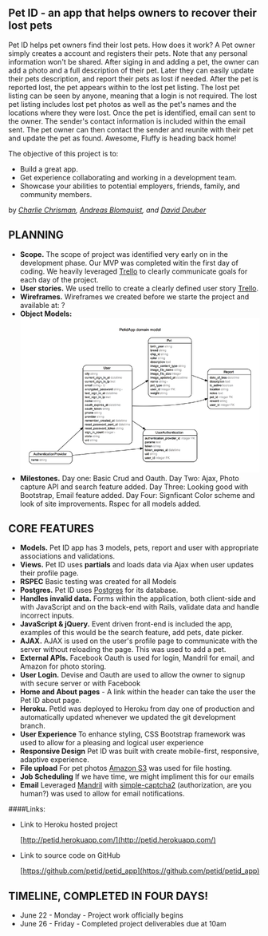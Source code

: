 ## Pet ID - an app that helps owners to recover their lost pets

Pet ID helps pet owners find their lost pets. How does it work? A Pet owner simply creates a account and registers their pets. Note that any personal information won't be shared. After siging in and adding a pet, the owner can add a photo and a full description of their pet. Later they can easily update their pets description, and report their pets as lost if needed. After the pet is reported lost, the pet appears within to the lost pet listing. The lost pet listing can be seen by anyone, meaning that a login is not required. The lost pet listing includes lost pet photos as well as the pet's names and the locations where they were lost. Once the pet is identified, email can sent to the owner. The sender's contact information is included within the email sent. The pet owner can then contact the sender and reunite with their pet and update the pet as found. Awesome, Fluffy is heading back home!

The objective of this project is to:

* Build a great app.
* Get experience collaborating and working in a development team.
* Showcase your abilities to potential employers, friends, family, and community members.


by *[Charlie Chrisman](https://github.com/cachrisman), [Andreas Blomquist](https://github.com/andreasbloomquist), and [David Deuber](https://github.com/deuber)*


## PLANNING

* **Scope.** The scope of project was identified very early on in the development phase. Our MVP was completed witin the first day of coding. We heavily leveraged [Trello](https://trello.com) to clearly communicate goals for each day of the project. 
* **User stories.** We used trello to create a clearly defined user story [Trello](https://trello.com).
* **Wireframes.** Wireframes we created before we starte the project and available at: ?
* **Object Models:**
![](/erd-small.png)
* **Milestones.** Day one: Basic Crud and Oauth. Day Two: Ajax, Photo capture API and search feature added. Day Three: Looking good with Bootstrap, Email feature added. Day Four: Signficant Color scheme and look of site improvements. Rspec for all models added. 


## CORE FEATURES

* **Models.** Pet ID app has 3 models, pets, report and user with appropriate associations and validations.
* **Views.** Pet ID uses **partials**  and loads data via Ajax when user updates their profile page.
* **RSPEC** Basic testing was created for all Models 
* **Postgres.** Pet ID uses [Postgres](http://postgresapp.com) for its database.
* **Handles invalid data.** Forms within the application, both client-side and with JavaScript and on the back-end with Rails, validate data and handle incorrect inputs. 
* **JavaScript & jQuery.** Event driven front-end is included the app, examples of this would be the search feature, add pets, date picker.
* **AJAX.** AJAX is used on the user's profile page to communicate with the server without reloading the page. This was used to add a pet. 
* **External APIs.** Facebook Oauth is used for login, Mandril for email, and Amazon for photo storing.
* **User Login.** Devise and Oauth are used to allow the owner to signup with secure server or with Facebook
* **Home and About pages** - A link within the header can take the user the Pet ID about page. 
* **Heroku.** PetId was deployed to Heroku from day one of production and automatically updated whenever we updated the git development branch.
* **User Experience** To enhance styling, CSS Bootstrap framework was used to allow for a pleasing and logical user experience
* **Responsive Design** Pet ID was built with create mobile-first, responsive, adaptive experience. 
* **File upload** For pet photos [Amazon S3](http://aws.amazon.com/s3/) was used for file hosting.
* **Job Scheduling** If we have time, we might impliment this for our emails
* **Email** Leveraged [Mandril](http://mandrill.com/) with [simple-captcha2](https://github.com/pludoni/simple-captcha) (authorization, are you human?) was used to allow for email notifications.


####Links:

* Link to Heroku hosted project

  [http://petid.herokuapp.com/](http://petid.herokuapp.com/)

* Link to source code on GitHub

  [https://github.com/petid/petid_app](https://github.com/petid/petid_app)
 

## TIMELINE, COMPLETED IN FOUR DAYS!

* June 22 -  Monday - Project work officially begins
* June 26 - Friday - Completed project deliverables due at 10am

